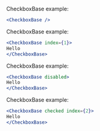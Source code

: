 CheckboxBase example:

```jsx harmony
<CheckboxBase />
```

CheckboxBase example:
```jsx harmony
<CheckboxBase index={1}>
Hello
</CheckboxBase>
```
CheckboxBase example:
```jsx harmony
<CheckboxBase disabled>
Hello
</CheckboxBase>
```

CheckboxBase example:
```jsx harmony
<CheckboxBase checked index={2}>
Hello
</CheckboxBase>
```
